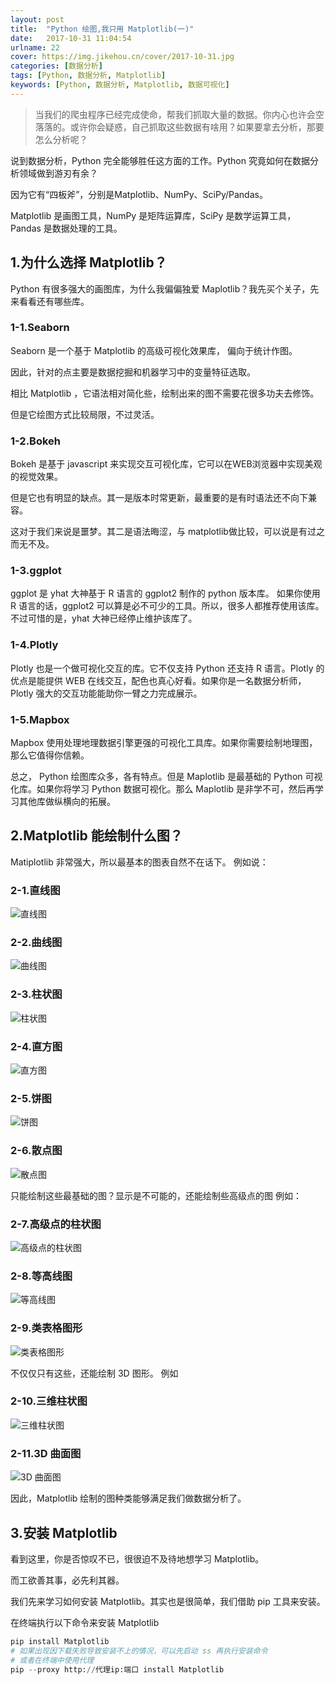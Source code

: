 ```yaml
---
layout: post
title:  "Python 绘图,我只用 Matplotlib(一)"
date:   2017-10-31 11:04:54
urlname: 22
cover: https://img.jikehou.cn/cover/2017-10-31.jpg
categories: [数据分析]
tags: [Python, 数据分析, Matplotlib]
keywords: [Python, 数据分析, Matplotlib, 数据可视化]
---
```

> 当我们的爬虫程序已经完成使命，帮我们抓取大量的数据。你内心也许会空落落的。或许你会疑惑，自己抓取这些数据有啥用？如果要拿去分析，那要怎么分析呢？

说到数据分析，Python 完全能够胜任这方面的工作。Python 究竟如何在数据分析领域做到游刃有余？

因为它有“四板斧”，分别是Matplotlib、NumPy、SciPy/Pandas。

Matplotlib 是画图工具，NumPy 是矩阵运算库，SciPy 是数学运算工具，Pandas 是数据处理的工具。
<!-- more -->

## 1.为什么选择 Matplotlib？
Python 有很多强大的画图库，为什么我偏偏独爱 Maplotlib？我先买个关子，先来看看还有哪些库。

### 1-1.Seaborn

Seaborn 是一个基于 Matplotlib 的高级可视化效果库， 偏向于统计作图。

因此，针对的点主要是数据挖掘和机器学习中的变量特征选取。

相比 Matplotlib ，它语法相对简化些，绘制出来的图不需要花很多功夫去修饰。

但是它绘图方式比较局限，不过灵活。

### 1-2.Bokeh
Bokeh 是基于 javascript 来实现交互可视化库，它可以在WEB浏览器中实现美观的视觉效果。

但是它也有明显的缺点。其一是版本时常更新，最重要的是有时语法还不向下兼容。

这对于我们来说是噩梦。其二是语法晦涩，与 matplotlib做比较，可以说是有过之而无不及。

### 1-3.ggplot
ggplot 是 yhat 大神基于 R 语言的 ggplot2 制作的 python 版本库。 如果你使用 R 语言的话，ggplot2 可以算是必不可少的工具。所以，很多人都推荐使用该库。不过可惜的是，yhat 大神已经停止维护该库了。

### 1-4.Plotly
Plotly 也是一个做可视化交互的库。它不仅支持  Python 还支持 R 语言。Plotly 的优点是能提供 WEB 在线交互，配色也真心好看。如果你是一名数据分析师，Plotly 强大的交互功能能助你一臂之力完成展示。

### 1-5.Mapbox
Mapbox 使用处理地理数据引擎更强的可视化工具库。如果你需要绘制地理图，那么它值得你信赖。

总之， Python 绘图库众多，各有特点。但是 Maplotlib 是最基础的 Python 可视化库。如果你将学习 Python 数据可视化。那么 Maplotlib 是非学不可，然后再学习其他库做纵横向的拓展。

## 2.Matplotlib 能绘制什么图？
Matiplotlib 非常强大，所以最基本的图表自然不在话下。
例如说：
### 2-1.直线图
![直线图](https://img.jikehou.cn/img/46_1.png)

### 2-2.曲线图
![曲线图](https://img.jikehou.cn/img/46_2.png)

### 2-3.柱状图
![柱状图](https://img.jikehou.cn/img/46_3.png)

### 2-4.直方图
![直方图](https://img.jikehou.cn/img/46_4.png)

### 2-5.饼图
![饼图](https://img.jikehou.cn/img/46_5.png)

### 2-6.散点图
![散点图](https://img.jikehou.cn/img/46_6.png)

只能绘制这些最基础的图？显示是不可能的，还能绘制些高级点的图
例如：
### 2-7.高级点的柱状图
![高级点的柱状图](https://img.jikehou.cn/img/46_7.png)

### 2-8.等高线图
![等高线图](https://img.jikehou.cn/img/46_8.png)

### 2-9.类表格图形
![类表格图形](https://img.jikehou.cn/img/46_9.png)

不仅仅只有这些，还能绘制 3D 图形。
例如
### 2-10.三维柱状图
![三维柱状图](https://img.jikehou.cn/img/46_10.png)

### 2-11.3D 曲面图
![3D 曲面图](https://img.jikehou.cn/img/46_11.png)

因此，Matplotlib 绘制的图种类能够满足我们做数据分析了。


## 3.安装 Matplotlib
看到这里，你是否惊叹不已，很很迫不及待地想学习 Matplotlib。

而工欲善其事，必先利其器。

我们先来学习如何安装 Matplotlib。其实也是很简单，我们借助 pip 工具来安装。

在终端执行以下命令来安装 Matplotlib
```python
pip install Matplotlib 
# 如果出现因下载失败导致安装不上的情况，可以先启动 ss 再执行安装命令
# 或者在终端中使用代理
pip --proxy http://代理ip:端口 install Matplotlib 
```